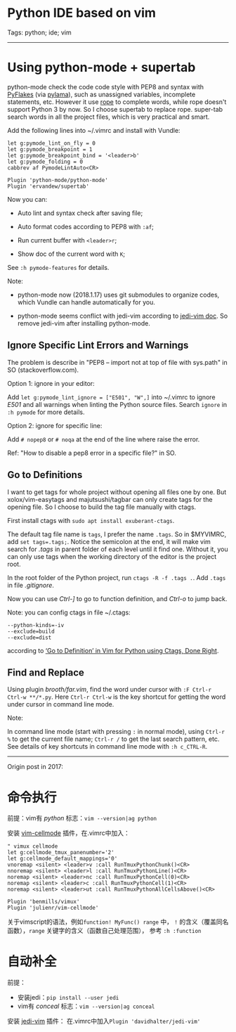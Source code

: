 # Python IDE based on vim
Tags: python; ide; vim

------

# Using python-mode + supertab

python-mode check the code code style with PEP8 and syntax with
[PyFlakes](https://github.com/PyCQA/pyflakes) (via [pylama](https://github.com/klen/pylama)),
such as unassigned variables, incomplete statements, etc.
However it use [rope](https://pypi.python.org/pypi/rope) to complete words,
while rope doesn't support Python 3 by now. So I choose supertab to replace rope.
super-tab search words in all the project files, which is very
practical and smart.

Add the following lines into ~/.vimrc and install with Vundle:
```
let g:pymode_lint_on_fly = 0
let g:pymode_breakpoint = 1
let g:pymode_breakpoint_bind = '<leader>b'
let g:pymode_folding = 0
cabbrev af PymodeLintAuto<CR>

Plugin 'python-mode/python-mode'
Plugin 'ervandew/supertab'
```

Now you can:

* Auto lint and syntax check after saving file;

* Auto format codes according to PEP8 with `:af`;

* Run current buffer with `<leader>r`;

* Show doc of the current word with `K`;

See `:h pymode-features` for details.

Note:
* python-mode now (2018.1.17) uses git submodules to organize codes,
which Vundle can handle automatically for you.

* python-mode seems conflict with jedi-vim according to
[jedi-vim doc](https://github.com/davidhalter/jedi-vim#caveats).
So remove jedi-vim after installing python-mode.

## Ignore Specific Lint Errors and Warnings

The problem is describe in "PEP8 – import not at top of file with sys.path" in
SO (stackoverflow.com).

Option 1: ignore in your editor:

Add `let g:pymode_lint_ignore = ["E501", "W",]` into ~/.vimrc to ignore *E501*
and all warnings when linting the Python source files.
Search `ignore` in `:h pymode` for more details.

Option 2: ignore for specific line:

Add `# nopep8` or `# noqa` at the end of the line where raise the error.

Ref: "How to disable a pep8 error in a specific file?" in SO.

## Go to Definitions

I want to get tags for whole project without opening all files one by one.
But xolox/vim-easytags and majutsushi/tagbar can only create tags for the
opening file. So I choose to build the tag file manually with ctags.

First install ctags with `sudo apt install exuberant-ctags`.

The default tag file name is `tags`, I prefer the name `.tags`.
So in $MYVIMRC, add `set tags=.tags;`.
Notice the semicolon at the end, it will make vim search for *.tags*
in parent folder of each level until it find one.
Without it, you can only use tags when the working directory of the editor
is the project root.

In the root folder of the Python project, run `ctags -R -f .tags .`.
Add `.tags` in file *.gitignore*.

Now you can use *Ctrl-]* to go to function definition,
and *Ctrl-o* to jump back.

Note: you can config ctags in file ~/.ctags:
```
--python-kinds=-iv
--exclude=build
--exclude=dist
```
according to [‘Go to Definition’ in Vim for Python using Ctags, Done Right](http://tartley.com/?p=1277).

## Find and Replace

Using plugin *brooth/far.vim*, find the word under cursor with
`:F Ctrl-r Ctrl-w **/*.py`. Here `Ctrl-r Ctrl-w` is the key shortcut for getting
the word under cursor in command line mode.

Note:

In command line mode (start with pressing `:` in normal mode),
using `Ctrl-r %` to get the current file name;
`Ctrl-r /` to get the last search pattern, etc.
See details of key shortcuts in command line mode with `:h c_CTRL-R`.

------

Origin post in 2017:

# 命令执行

前提：vim有 *python* 标志：`vim --version|ag python`

安装 [vim-cellmode](https://github.com/leetschau/vim-cellmode) 插件，在.vimrc中加入：
```
" vimux cellmode
let g:cellmode_tmux_panenumber='2'
let g:cellmode_default_mappings='0'
vnoremap <silent> <leader>v :call RunTmuxPythonChunk()<CR>
nnoremap <silent> <leader>l :call RunTmuxPythonLine()<CR>
noremap <silent> <leader>nc :call RunTmuxPythonCell(0)<CR>
noremap <silent> <leader>c :call RunTmuxPythonCell(1)<CR>
noremap <silent> <leader>ut :call RunTmuxPythonAllCellsAbove()<CR>

Plugin 'benmills/vimux'
Plugin 'julienr/vim-cellmode'
```

关于vimscript的语法，例如`function! MyFunc() range` 中，
`!` 的含义（覆盖同名函数），`range` 关键字的含义（函数自己处理范围），
参考 `:h :function`

# 自动补全

前提：
* 安装jedi：`pip install --user jedi`
* vim有 *conceal* 标志：`vim --version|ag conceal`

安装 [jedi-vim](https://github.com/davidhalter/jedi-vim) 插件：
在.vimrc中加入`Plugin 'davidhalter/jedi-vim'`
